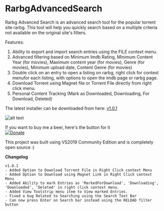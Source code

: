 # RarbgAdvancedSearch
Rarbg Advanced Search is an advanced search tool for the popular torrent site rarbg. This tool will help you quickly search based on a multiple criteria not available on the original site's filters.

Features:
1. Ability to export and import search entries using the FILE context menu.
2. Advanced filtering based on Minimum Imdb Rating, Minimum Content Year (for movies), Maximum content year (for movies), Genre (for movies), Minimum upload date, Content Genre (for movies)
3. Double click on an entry to open a listing on rarbg, right click for context menufor each listing, with options to open the imdb page or rarbg page.
4. Download Torrent using Magnet file or Torrent File directly from right click menu.
5. Personal Content Tracking (Mark as Downloaded, Downloading, For Download, Deleted)

The latest installer can be downloaded from here: <a href="https://raw.githubusercontent.com/ashvin-bhuttoo/RarbgAdvancedSearch/master/RarbgAdvancedSearchSetup/Release/RarbgAdvancedSearchSetup.msi"> v1.0.1</a> 

![alt text](https://i.imgur.com/CUxcDr7.png)

If you want to buy me a beer, here's the button for it<br/>
[![Donate](https://img.shields.io/badge/Donate-PayPal-green.svg)](https://paypal.me/ABhuttoo?locale.x=en_US)

This project was built using VS2019 Community Edition and is completely open source :)

<b>Changelog</b>
```
v1.0.1
- Added Option to Download Torrent File in Right Click context Menu
- Added Option to Download using Magnet Link in Right Click context Menu
- Added Ability to mark Entries as 'MarkedForDownload', 'Downloading', 'Downloaded', 'Deleted' in right click context menu. 
- Added View Toolstrip menu item to View marked Entries.
- Fixed a bug Related to Searching using the Search Text Bar
- Can now press Enter on Search bar instead using the RELOAD filter button
```
